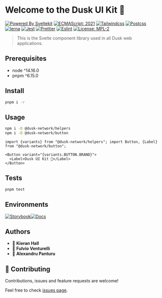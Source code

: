 # Welcome to the Dusk UI Kit 👋

[![Powered By Sveltekit](https://img.shields.io/badge/powered%20by-svelte-FF3C02.svg?style=flat&logo=svelte)](https://kit.svelte.dev/) [![ECMAScript: 2021](https://img.shields.io/badge/ES-2021-F7DF1E.svg?style=flat&logo=javascript)](https://github.com/tc39/ecma262) [![Tailwindcss](https://img.shields.io/badge/Tailwindcss-CSS--Framework-%2338B2AC?logo=tailwindcss)](https://tailwindcss.com) [![Postcss](https://img.shields.io/badge/Postcss-style-%23DD3A0A?style=flat&logo=postcss)](https://postcss.org) [![lerna](https://img.shields.io/badge/maintained%20with-changesets-%230052CC.svg?style=flat&logo=atlassian)](https://github.com/atlassian/changesets) [![Jest](https://img.shields.io/badge/Jest-Unit--Testing--Framework-%23C21325?style=flat&logo=jest)](https://jestjs.io/) [![Prettier](https://img.shields.io/badge/Prettier-code--formatter-%23F7B93E?style=flat&logo=prettier)](https://prettier.io/) [![Eslint](https://img.shields.io/badge/Eslint-linter-%234B32C3?style=flat&logo=eslint)](https://eslint.org/) [![License: MPL-2](https://img.shields.io/badge/Licence-MPL--2-brightgreen?logo=mozilla)](https://github.com/navneetsharmaui/sveltekit-starter/blob/main/LICENSE)

> This is the Svelte component library used in all Dusk web applications.

## Prerequisites

- node ^14.16.0
- pnpm ^6.15.0

## Install

```sh
pnpm i -r
```

## Usage

```sh
npm i -D @dusk-network/helpers
npm i -D @dusk-network/button
```

```svelte
import {variants} from "@dusk-network/helpers"; import Button, {Label} from "@dusk-network/button";

<Button variant="{variants.BUTTON.BRAND}">
  <Label>Dusk UI Kit 🚀</Label>
</Button>
```

## Tests

```sh
pnpm test
```

## Environments

[![Storybook](https://img.shields.io/badge/Storybook-Component_Playground-%23FF4785?style=flat&logo=storybook)](https://dusk-network.github.io/dusk-ui-kit/storybook)[![Docs](https://img.shields.io/badge/Documentation-%235E35CF?style=flat)](https://dusk-network.github.io/dusk-ui-kit/docs/)

## Authors

- 👤 **Kieran Hall**
- 👤 **Fulvio Venturelli**
- 👤 **Alexandru Panturu**

## 🤝 Contributing

Contributions, issues and feature requests are welcome!

Feel free to check [issues page](https://github.com/dusk-network/issues).
